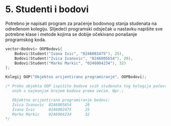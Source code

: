 # 5. Studenti i bodovi

Potrebno je napisati program za praćenje bodovnog stanja studenata na određenom kolegiju.
Slijedeći programski odsječak u nastavku napišite sve potrebne klase i metode kojima se dobije očekivano ponašanje programskog koda.

```cpp
vector<Bodovi> OOPBodovi{
	Bodovi(Student("Ivana Ivic", "0246002475"), 25),
	Bodovi(Student("Ivica Ivanovic", "0246005654"), 20),
	Bodovi(Student("Marko Markic", "0246004234"), 32)
};

Kolegij OOP("Objektno orijentirano programiranje", OOPBodovi);

/* Preko objekta OOP ispišite bodove svih studenata tog kolegija počevši od
   onih s najmanjim brojem bodova prema većim. Npr.;

   Objektno orijentirano programiranje bodovi:
   Ivica Ivanovic  0246005654      20
   Ivana Ivic      0246002475      25
   Marko Markic    0246004234      32
*/
```
